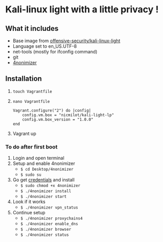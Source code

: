 # Kali-linux light with a little privacy !

## What it includes

* Base image from [offensive-security/kali-linux-light](https://app.vagrantup.com/offensive-security/boxes/kali-linux-light)
* Language set to en_US.UTF-8
* net-tools (mostly for ifconfig command)
* git
* [4nonimizer](https://github.com/Hackplayers/4nonimizer)

## Installation

1. `touch Vagrantfile`
2. `nano Vagrantfile`

    ```Vagrantfile
    Vagrant.configure("2") do |config|
        config.vm.box = "nicmilot/kali-light-lp"
        config.vm.box_version = "1.0.0"
    end
    ```

3. Vagrant up

### To do after first boot

1. Login and open terminal
2. Setup and enable 4nonimizer
    * `$ cd Desktop/4nonimizer`
    * `$ sudo su`
3. Go get [credentials](https://www.vpnbook.com/#openvpn) and install
    * `$ sudo chmod +x 4nonimizer`
    * `$ ./4nonimizer install`
    * `$ ./4nonimizer start`
4. Look if it works
    * `$ ./4nonimizer vpn_status`
5. Continue setup
    * `$ ./4nonimizer proxychains4`
    * `$ ./4nonimizer enable_dns`
    * `$ ./4nonimizer browser`
    * `$ ./4nonimizer status`